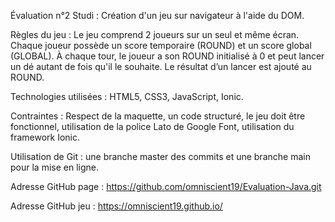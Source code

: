 Évaluation n°2 Studi : Création d'un jeu sur navigateur à l'aide du DOM.

Règles du jeu : Le jeu comprend 2 joueurs sur un seul et même écran. Chaque joueur possède un score temporaire (ROUND) et un score global (GLOBAL). À chaque tour, le joueur a son ROUND initialisé à 0 et peut lancer un dé autant de fois qu'il le souhaite. Le résultat d’un lancer est ajouté au ROUND.

Technologies utilisées : HTML5, CSS3, JavaScript, Ionic.

Contraintes : Respect de la maquette, un code structuré, le jeu doit être fonctionnel, utilisation de la police Lato de Google Font, utilisation du framework Ionic.

Utilisation de Git : une branche master des commits et une branche main pour la mise en ligne.

Adresse GitHub page : https://github.com/omniscient19/Evaluation-Java.git

Adresse GitHub jeu : https://omniscient19.github.io/
